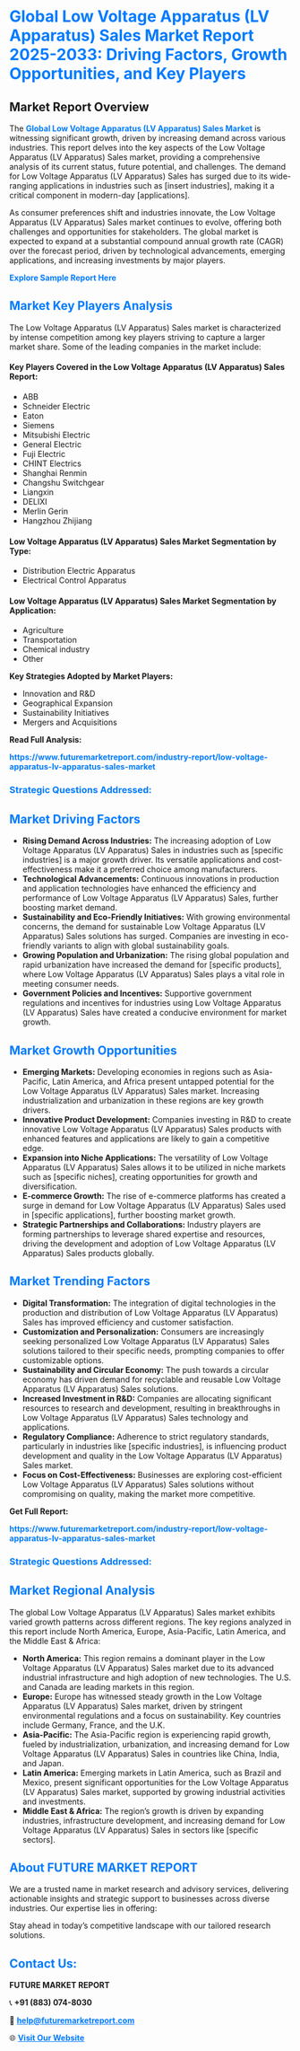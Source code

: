 <h1 style="color: #007BFF;">Global Low Voltage Apparatus (LV Apparatus) Sales Market Report 2025-2033: Driving Factors, Growth Opportunities, and Key Players</h1>

<section id="overview">
<h2>Market Report Overview</h2>
<p>The <a href="https://www.futuremarketreport.com/industry-report/low-voltage-apparatus-lv-apparatus-sales-market" style="color: #007BFF; text-decoration: none;"><strong>Global Low Voltage Apparatus (LV Apparatus) Sales Market</strong></a> is witnessing significant growth, driven by increasing demand across various industries. This report delves into the key aspects of the Low Voltage Apparatus (LV Apparatus) Sales market, providing a comprehensive analysis of its current status, future potential, and challenges. The demand for Low Voltage Apparatus (LV Apparatus) Sales has surged due to its wide-ranging applications in industries such as [insert industries], making it a critical component in modern-day [applications].</p>
<p>As consumer preferences shift and industries innovate, the Low Voltage Apparatus (LV Apparatus) Sales market continues to evolve, offering both challenges and opportunities for stakeholders. The global market is expected to expand at a substantial compound annual growth rate (CAGR) over the forecast period, driven by technological advancements, emerging applications, and increasing investments by major players.</p>
</section>

<section id="overview">
<p><a href="https://www.futuremarketreport.com/request-sample/reportId=104315" style="color: #007BFF; text-decoration: none;"><strong>Explore Sample Report Here</strong></a></p>
</section>

<section id="key-players">
<h2 style="color: #007BFF;">Market Key Players Analysis</h2>
<p>The Low Voltage Apparatus (LV Apparatus) Sales market is characterized by intense competition among key players striving to capture a larger market share. Some of the leading companies in the market include:</p>
<h4>Key Players Covered in the Low Voltage Apparatus (LV Apparatus) Sales Report:</h4>
<ul><li>ABB</li><li>Schneider Electric</li><li>Eaton</li><li>Siemens</li><li>Mitsubishi Electric</li><li>General Electric</li><li>Fuji Electric</li><li>CHINT Electrics</li><li>Shanghai Renmin</li><li>Changshu Switchgear</li><li>Liangxin</li><li>DELIXI</li><li>Merlin Gerin</li><li>Hangzhou Zhijiang</li></ul>
<h4>Low Voltage Apparatus (LV Apparatus) Sales Market Segmentation by Type:</h4>
<ul><li>Distribution Electric Apparatus</li><li>Electrical Control Apparatus</li></ul>

<h4>Low Voltage Apparatus (LV Apparatus) Sales Market Segmentation by Application:</h4>
<ul><li>Agriculture</li><li>Transportation</li><li>Chemical industry</li><li>Other</li></ul>
<p><strong>Key Strategies Adopted by Market Players:</strong></p>
<ul>
<li>Innovation and R&D</li>
<li>Geographical Expansion</li>
<li>Sustainability Initiatives</li>
<li>Mergers and Acquisitions</li>
</ul>
</section>

<section>
<p><strong>Read Full Analysis: </strong></p><a href="https://www.futuremarketreport.com/industry-report/low-voltage-apparatus-lv-apparatus-sales-market" style="color: #007BFF; text-decoration: none;"><strong>https://www.futuremarketreport.com/industry-report/low-voltage-apparatus-lv-apparatus-sales-market</strong></a>
<h3 style="color: #007BFF;">Strategic Questions Addressed:</h3>
</section>

<section id="driving-factors">
<h2 style="color: #007BFF;">Market Driving Factors</h2>
<ul>
<li><strong>Rising Demand Across Industries:</strong> The increasing adoption of Low Voltage Apparatus (LV Apparatus) Sales in industries such as [specific industries] is a major growth driver. Its versatile applications and cost-effectiveness make it a preferred choice among manufacturers.</li>
<li><strong>Technological Advancements:</strong> Continuous innovations in production and application technologies have enhanced the efficiency and performance of Low Voltage Apparatus (LV Apparatus) Sales, further boosting market demand.</li>
<li><strong>Sustainability and Eco-Friendly Initiatives:</strong> With growing environmental concerns, the demand for sustainable Low Voltage Apparatus (LV Apparatus) Sales solutions has surged. Companies are investing in eco-friendly variants to align with global sustainability goals.</li>
<li><strong>Growing Population and Urbanization:</strong> The rising global population and rapid urbanization have increased the demand for [specific products], where Low Voltage Apparatus (LV Apparatus) Sales plays a vital role in meeting consumer needs.</li>
<li><strong>Government Policies and Incentives:</strong> Supportive government regulations and incentives for industries using Low Voltage Apparatus (LV Apparatus) Sales have created a conducive environment for market growth.</li>
</ul>
</section>

<section id="growth-opportunities">
<h2 style="color: #007BFF;">Market Growth Opportunities</h2>
<ul>
<li><strong>Emerging Markets:</strong> Developing economies in regions such as Asia-Pacific, Latin America, and Africa present untapped potential for the Low Voltage Apparatus (LV Apparatus) Sales market. Increasing industrialization and urbanization in these regions are key growth drivers.</li>
<li><strong>Innovative Product Development:</strong> Companies investing in R&D to create innovative Low Voltage Apparatus (LV Apparatus) Sales products with enhanced features and applications are likely to gain a competitive edge.</li>
<li><strong>Expansion into Niche Applications:</strong> The versatility of Low Voltage Apparatus (LV Apparatus) Sales allows it to be utilized in niche markets such as [specific niches], creating opportunities for growth and diversification.</li>
<li><strong>E-commerce Growth:</strong> The rise of e-commerce platforms has created a surge in demand for Low Voltage Apparatus (LV Apparatus) Sales used in [specific applications], further boosting market growth.</li>
<li><strong>Strategic Partnerships and Collaborations:</strong> Industry players are forming partnerships to leverage shared expertise and resources, driving the development and adoption of Low Voltage Apparatus (LV Apparatus) Sales products globally.</li>
</ul>
</section>

<section id="trending-factors">
<h2 style="color: #007BFF;">Market Trending Factors</h2>
<ul>
<li><strong>Digital Transformation:</strong> The integration of digital technologies in the production and distribution of Low Voltage Apparatus (LV Apparatus) Sales has improved efficiency and customer satisfaction.</li>
<li><strong>Customization and Personalization:</strong> Consumers are increasingly seeking personalized Low Voltage Apparatus (LV Apparatus) Sales solutions tailored to their specific needs, prompting companies to offer customizable options.</li>
<li><strong>Sustainability and Circular Economy:</strong> The push towards a circular economy has driven demand for recyclable and reusable Low Voltage Apparatus (LV Apparatus) Sales solutions.</li>
<li><strong>Increased Investment in R&D:</strong> Companies are allocating significant resources to research and development, resulting in breakthroughs in Low Voltage Apparatus (LV Apparatus) Sales technology and applications.</li>
<li><strong>Regulatory Compliance:</strong> Adherence to strict regulatory standards, particularly in industries like [specific industries], is influencing product development and quality in the Low Voltage Apparatus (LV Apparatus) Sales market.</li>
<li><strong>Focus on Cost-Effectiveness:</strong> Businesses are exploring cost-efficient Low Voltage Apparatus (LV Apparatus) Sales solutions without compromising on quality, making the market more competitive.</li>
</ul>
</section>

<section>
<p><strong>Get Full Report: </strong></p><a href="https://www.futuremarketreport.com/industry-report/low-voltage-apparatus-lv-apparatus-sales-market" style="color: #007BFF; text-decoration: none;"><strong>https://www.futuremarketreport.com/industry-report/low-voltage-apparatus-lv-apparatus-sales-market</strong></a>
<h3 style="color: #007BFF;">Strategic Questions Addressed:</h3>
</section>


<section id="regional-analysis">
<h2 style="color: #007BFF;">Market Regional Analysis</h2>
<p>The global Low Voltage Apparatus (LV Apparatus) Sales market exhibits varied growth patterns across different regions. The key regions analyzed in this report include North America, Europe, Asia-Pacific, Latin America, and the Middle East & Africa:</p>
<ul>
<li><strong>North America:</strong> This region remains a dominant player in the Low Voltage Apparatus (LV Apparatus) Sales market due to its advanced industrial infrastructure and high adoption of new technologies. The U.S. and Canada are leading markets in this region.</li>
<li><strong>Europe:</strong> Europe has witnessed steady growth in the Low Voltage Apparatus (LV Apparatus) Sales market, driven by stringent environmental regulations and a focus on sustainability. Key countries include Germany, France, and the U.K.</li>
<li><strong>Asia-Pacific:</strong> The Asia-Pacific region is experiencing rapid growth, fueled by industrialization, urbanization, and increasing demand for Low Voltage Apparatus (LV Apparatus) Sales in countries like China, India, and Japan.</li>
<li><strong>Latin America:</strong> Emerging markets in Latin America, such as Brazil and Mexico, present significant opportunities for the Low Voltage Apparatus (LV Apparatus) Sales market, supported by growing industrial activities and investments.</li>
<li><strong>Middle East & Africa:</strong> The region’s growth is driven by expanding industries, infrastructure development, and increasing demand for Low Voltage Apparatus (LV Apparatus) Sales in sectors like [specific sectors].</li>
</ul>
</section>

<footer>
<h2 style="color: #007BFF;">About FUTURE MARKET REPORT</h2>
<p>We are a trusted name in market research and advisory services, delivering actionable insights and strategic support to businesses across diverse industries. Our expertise lies in offering:</p>

<p>Stay ahead in today’s competitive landscape with our tailored research solutions.</p>

<h2 style="color: #007BFF;">Contact Us:</h2>
<p><strong>FUTURE MARKET REPORT</strong></p>
<p>📞 <strong>+91 (883) 074-8030</strong></p>
<p>📧 <strong><a href="mailto:help@futuremarketreport.com" style="color: #007BFF;">help@futuremarketreport.com</a></strong></p>
<p>🌐 <strong><a href="https://www.futuremarketreport.com/" style="color: #007BFF;">Visit Our Website</a></strong></p>
</footer>